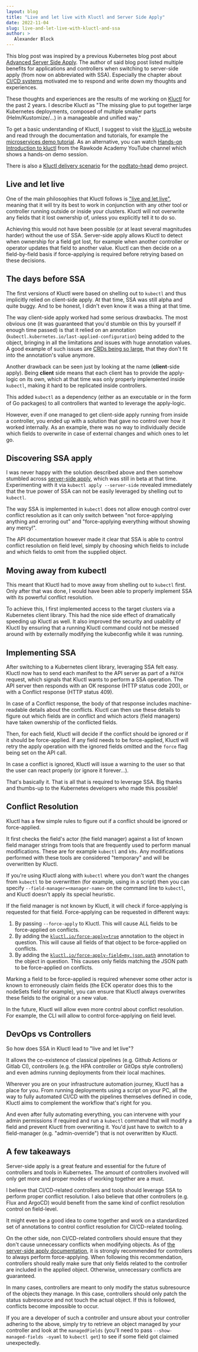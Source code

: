 ```yaml
---
layout: blog
title: "Live and let live with Kluctl and Server Side Apply"
date: 2022-11-04
slug: live-and-let-live-with-kluctl-and-ssa
author: >
   Alexander Block
---
```


This blog post was inspired by a previous Kubernetes blog post about
[Advanced Server Side Apply](https://kubernetes.io/blog/2022/10/20/advanced-server-side-apply/).
The author of said blog post listed multiple benefits for applications and
controllers when switching to server-side apply (from now on abbreviated with
SSA). Especially the chapter about
[CI/CD systems](https://kubernetes.io/blog/2022/10/20/advanced-server-side-apply/#ci-cd-systems)
motivated me to respond and write down my thoughts and experiences.

These thoughts and experiences are the results of me working on [Kluctl](https://kluctl.io)
for the past 2 years. I describe Kluctl as "The missing glue to put together
large Kubernetes deployments, composed of multiple smaller parts
(Helm/Kustomize/...) in a manageable and unified way."

To get a basic understanding of Kluctl, I suggest to visit the [kluctl.io](https://kluctl.io)
website and read through the documentation and tutorials, for example the 
[microservices demo tutorial](https://kluctl.io/docs/tutorials/microservices-demo/1-basic-project-setup/).
As an alternative, you can watch [Hands-on Introduction to kluctl](https://www.youtube.com/watch?v=9LoYLjDjOdg)
from the Rawkode Academy YouTube channel which shows a hands-on demo session.

There is also a [Kluctl delivery scenario](https://github.com/podtato-head/podtato-head-delivery/tree/main/kluctl)
for the [podtato-head](https://github.com/podtato-head/podtato-head) demo project.

## Live and let live

One of the main philosophies that Kluctl follows is ["live and let live"](https://kluctl.io/docs/philosophy/#live-and-let-live),
meaning that it will try its best to work in conjunction with any other tool or
controller running outside or inside your clusters. Kluctl will not overwrite
any fields that it lost ownership of, unless you explicitly tell it to do so.

Achieving this would not have been possible (or at least several magnitudes
harder) without the use of SSA. Server-side apply allows Kluctl
to detect when ownership for a field got lost, for example when another controller
or operator updates that field to another value. Kluctl can then decide on a 
field-by-field basis if force-applying is required before retrying based on these
decisions.

## The days before SSA

The first versions of Kluctl were based on shelling out to `kubectl` and thus
implicitly relied on client-side apply. At that time, SSA was
still alpha and quite buggy. And to be honest, I didn't even know it was a
thing at that time.

The way client-side apply worked had some serious drawbacks. The most obvious one
(it was guaranteed that you'd stumble on this by yourself if enough time passed)
is that it relied on an annotation (`kubectl.kubernetes.io/last-applied-configuration`)
being added to the object, bringing in all the limitations and issues with huge
annotation values. A good example of such issues are
[CRDs being so large](https://github.com/prometheus-operator/prometheus-operator/issues/4439),
that they don't fit into the annotation's value anymore.

Another drawback can be seen just by looking at the name (**client**-side apply).
Being **client** side means that each client has to provide the apply-logic on
its own, which at that time was only properly implemented inside `kubectl`,
making it hard to be replicated inside controllers.

This added `kubectl` as a dependency (either as an executable or in the form of
Go packages) to all controllers that wanted to leverage the apply-logic.

However, even if one managed to get client-side apply running from inside a
controller, you ended up with a solution that gave no control over how it
worked internally. As an example, there was no way to individually decide which
fields to overwrite in case of external changes and which ones to let go. 

## Discovering SSA apply

I was never happy with the solution described above and then somehow stumbled
across [server-side apply](/docs/reference/using-api/server-side-apply/),
which was still in beta at that time. Experimenting with it via
`kubectl apply --server-side` revealed immediately that the true power of
SSA can not be easily leveraged by shelling out to `kubectl`.

The way SSA is implemented in `kubectl` does not allow enough
control over conflict resolution as it can only switch between
"not force-applying anything and erroring out" and "force-applying everything
without showing any mercy!".

The API documentation however made it clear that SSA is able to
control conflict resolution on field level, simply by choosing which fields
to include and which fields to omit from the supplied object.

## Moving away from kubectl

This meant that Kluctl had to move away from shelling out to `kubectl` first. Only
after that was done, I would have been able to properly implement SSA
with its powerful conflict resolution.

To achieve this, I first implemented access to the target clusters via a
Kubernetes client library. This had the nice side effect of dramatically
speeding up Kluctl as well. It also improved the security and usability of
Kluctl by ensuring that a running Kluctl command could not be messed around
with by externally modifying the kubeconfig while it was running.

## Implementing SSA

After switching to a Kubernetes client library, leveraging SSA
felt easy. Kluctl now has to send each manifest to the API server as part of a
`PATCH` request, which signals
that Kluctl wants to perform a SSA operation. The API server then
responds with an OK response (HTTP status code 200), or with a Conflict response
(HTTP status 409).

In case of a Conflict response, the body of that response includes machine-readable
details about the conflicts. Kluctl can then use these details to figure out
which fields are in conflict and which actors (field managers) have taken
ownership of the conflicted fields.

Then, for each field, Kluctl will decide if the conflict should be ignored or
if it should be force-applied. If any field needs to be force-applied, Kluctl
will retry the apply operation with the ignored fields omitted and the `force`
flag being set on the API call.

In case a conflict is ignored, Kluctl will issue a warning to the user so that
the user can react properly (or ignore it forever...).

That's basically it. That is all that is required to leverage SSA.
Big thanks and thumbs-up to the Kubernetes developers who made this possible!

## Conflict Resolution

Kluctl has a few simple rules to figure out if a conflict should be ignored
or force-applied.

It first checks the field's actor (the field manager) against a list of known
field manager strings from tools that are frequently used to perform manual modifications. These
are for example `kubectl` and `k9s`. Any modifications performed with these tools
are considered "temporary" and will be overwritten by Kluctl.

If you're using Kluctl along with `kubectl` where you don't want the changes from
`kubectl` to be overwritten (for example, using in a script) then you can specify
`--field-manager=<manager-name>` on the command line to `kubectl`, and Kluctl
doesn't apply its special heuristic.

If the field manager is not known by Kluctl, it will check if force-applying is
requested for that field. Force-applying can be requested in different ways:

1. By passing `--force-apply` to Kluctl. This will cause ALL fields to be force-applied on conflicts.
2. By adding the [`kluctl.io/force-apply=true`](https://kluctl.io/docs/kluctl/deployments/annotations/all-resources/#kluctlioforce-apply) annotation to the object in question. This will cause all fields of that object to be force-applied on conflicts.
3. By adding the [`kluctl.io/force-apply-field=my.json.path`](https://kluctl.io/docs/kluctl/deployments/annotations/all-resources/#kluctlioforce-apply-field) annotation to the object in question. This causes only fields matching the JSON path to be force-applied on conflicts.

Marking a field to be force-applied is required whenever some other actor is
known to erroneously claim fields (the ECK operator does this to the nodeSets
field for example), you can ensure that Kluctl always overwrites these fields
to the original or a new value.

In the future, Kluctl will allow even more control about conflict resolution.
For example, the CLI will allow to control force-applying on field level.

## DevOps vs Controllers

So how does SSA in Kluctl lead to "live and let live"?

It allows the co-existence of classical pipelines (e.g. Github Actions or
Gitlab CI), controllers (e.g. the HPA controller or GitOps style controllers)
and even admins running deployments from their local machines.

Wherever you are on your infrastructure automation journey, Kluctl has a place
for you. From running deployments using a script on your PC, all the way to
fully automated CI/CD with the pipelines themselves defined in code, Kluctl
aims to complement the workflow that's right for you.

And even after fully automating everything, you can intervene with your admin
permissions if required and run a `kubectl` command that will modify a field
and prevent Kluctl from overwriting it. You'd just have to switch to a
field-manager (e.g. "admin-override") that is not overwritten by Kluctl.

## A few takeaways

Server-side apply is a great feature and essential for the future of
controllers and tools in Kubernetes. The amount of controllers involved
will only get more and proper modes of working together are a must.

I believe that CI/CD-related controllers and tools should leverage
SSA to perform proper conflict resolution. I also believe that
other controllers (e.g. Flux and ArgoCD) would benefit from the same kind
of conflict resolution control on field-level.

It might even be a good idea to come together and work on a standardized
set of annotations to control conflict resolution for CI/CD-related tooling.

On the other side, non CI/CD-related controllers should ensure that they don't
cause unnecessary conflicts when modifying objects. As of
[the server-side apply documentation](/docs/reference/using-api/server-side-apply/#using-server-side-apply-in-a-controller),
it is strongly recommended for controllers to always perform force-applying. When
following this recommendation, controllers should really make sure that only
fields related to the controller are included in the applied object.
Otherwise, unnecessary conflicts are guaranteed.

In many cases, controllers are meant to only modify the status subresource
of the objects they manage. In this case, controllers should only patch the
status subresource and not touch the actual object. If this is followed,
conflicts become impossible to occur.

If you are a developer of such a controller and unsure about your controller
adhering to the above, simply try to retrieve an object managed by your
controller and look at the `managedFields` (you'll need to pass
`--show-managed-fields -oyaml` to `kubectl get`) to see if some field got
claimed unexpectedly.
